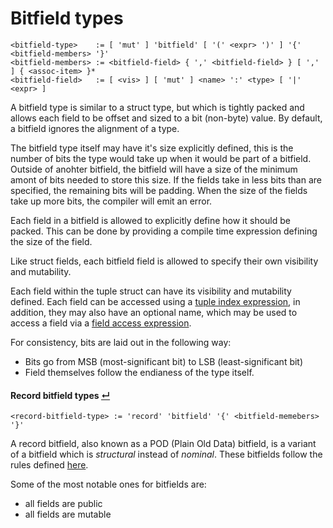 # Bitfield types
```
<bitfield-type>    := [ 'mut' ] 'bitfield' [ '(' <expr> ')' ] '{' <bitfield-members> '}'
<bitfield-members> := <bitfield-field> { ',' <bitfield-field> } [ ',' ] { <assoc-item> }*
<bitfield-field>   := [ <vis> ] [ 'mut' ] <name> ':' <type> [ '|' <expr> ]
```

A bitfield type is similar to a struct type, but which is tightly packed and allows each field to be offset and sized to a bit (non-byte) value.
By default, a bitfield ignores the alignment of a type.

The bitfield type itself may have it's size explicitly defined, this is the number of bits the type would take up when it would be part of a bitfield.
Outside of anohter bitfield, the bitfield will have a size of the minimum amont of bits needed to store this size.
If the fields take in less bits than are specified, the remaining bits will be padding.
When the size of the fields take up more bits, the compiler will emit an error.

Each field in a bitfield is allowed to explicitly define how it should be packed.
This can be done by providing a compile time expression defining the size of the field.

Like struct fields, each bitfield field is allowed to specify their own visibility and mutability.

Each field within the tuple struct can have its visibility and mutability defined.
Each field can be accessed using a [tuple index expression](../../expressions/tuple-index-expressions.md), in addition, they may also have an optional name, which may be used to access a field via a [field access expression](../../expressions/field-access-expressions.md).

For consistency, bits are laid out in the following way:
- Bits go from MSB (most-significant bit) to LSB (least-significant bit)
- Field themselves follow the endianess of the type itself.

#### Record bitfield types [↵](#bitfield-types)
```
<record-bitfield-type> := 'record' 'bitfield' '{' <bitfield-memebers> '}'
```

A record bitfield, also known as a POD (Plain Old Data) bitfield, is a variant of a bitfield which is _structural_ instead of _nominal_.
These bitfields follow the rules defined [here](../nominal-vs-structural-types.md).

Some of the most notable ones for bitfields are:
- all fields are public
- all fields are mutable
